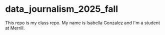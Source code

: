 # data_journalism_2025_fall

This repo is my class repo. My name is Isabella Gonzalez and I'm a student at Merrill. 